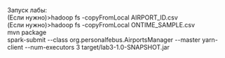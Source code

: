 Запуск лабы:   
(Если нужно)>hadoop fs -copyFromLocal AIRPORT_ID.csv   
(Если нужно)>hadoop fs -copyFromLocal ONTIME_SAMPLE.csv   
mvn package   
spark-submit --class org.personalfebus.AirportsManager --master yarn-client --num-executors 3 target/lab3-1.0-SNAPSHOT.jar   



